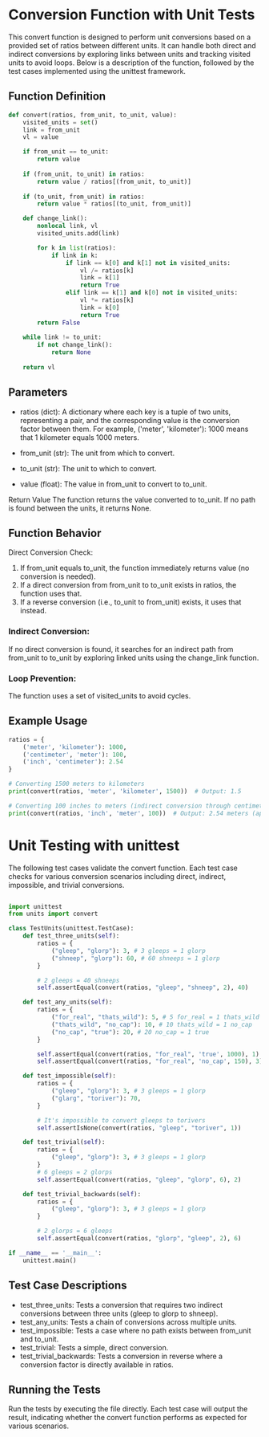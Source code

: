 # Conversion Function with Unit Tests
This convert function is designed to perform unit conversions based on a provided set of ratios between different units. It can handle both direct and indirect conversions by exploring links between units and tracking visited units to avoid loops. Below is a description of the function, followed by the test cases implemented using the unittest framework.

## Function Definition
```python
def convert(ratios, from_unit, to_unit, value):
    visited_units = set()
    link = from_unit
    vl = value

    if from_unit == to_unit:
        return value
    
    if (from_unit, to_unit) in ratios:
        return value / ratios[(from_unit, to_unit)]
    
    if (to_unit, from_unit) in ratios:
        return value * ratios[(to_unit, from_unit)]

    def change_link():
        nonlocal link, vl
        visited_units.add(link)

        for k in list(ratios):
            if link in k:
                if link == k[0] and k[1] not in visited_units:
                    vl /= ratios[k]
                    link = k[1]
                    return True
                elif link == k[1] and k[0] not in visited_units:
                    vl *= ratios[k]
                    link = k[0]
                    return True
        return False
    
    while link != to_unit:
        if not change_link():
            return None
    
    return vl
```
## Parameters
- ratios (dict): A dictionary where each key is a tuple of two units, representing a pair, and the corresponding value is the conversion factor between them. For example, ('meter', 'kilometer'): 1000 means that 1 kilometer equals 1000 meters.

- from_unit (str): The unit from which to convert.

- to_unit (str): The unit to which to convert.

- value (float): The value in from_unit to convert to to_unit.

Return Value
The function returns the value converted to to_unit. If no path is found between the units, it returns None.
## Function Behavior
Direct Conversion Check:
1. If from_unit equals to_unit, the function immediately returns value (no conversion is needed).
2. If a direct conversion from from_unit to to_unit exists in ratios, the function uses that.
3. If a reverse conversion (i.e., to_unit to from_unit) exists, it uses that instead.
### Indirect Conversion:

If no direct conversion is found, it searches for an indirect path from from_unit to to_unit by exploring linked units using the change_link function.
### Loop Prevention:
The function uses a set of visited_units to avoid cycles.
## Example Usage
```python
ratios = {
    ('meter', 'kilometer'): 1000,
    ('centimeter', 'meter'): 100,
    ('inch', 'centimeter'): 2.54
}

# Converting 1500 meters to kilometers
print(convert(ratios, 'meter', 'kilometer', 1500))  # Output: 1.5

# Converting 100 inches to meters (indirect conversion through centimeters)
print(convert(ratios, 'inch', 'meter', 100))  # Output: 2.54 meters (approx.)
```
# Unit Testing with unittest
The following test cases validate the convert function. Each test case checks for various conversion scenarios including direct, indirect, impossible, and trivial conversions.

```python

import unittest
from units import convert

class TestUnits(unittest.TestCase):
    def test_three_units(self):
        ratios = {
            ("gleep", "glorp"): 3, # 3 gleeps = 1 glorp
            ("shneep", "glorp"): 60, # 60 shneeps = 1 glorp
        }

        # 2 gleeps = 40 shneeps
        self.assertEqual(convert(ratios, "gleep", "shneep", 2), 40)

    def test_any_units(self):
        ratios = {
            ("for_real", "thats_wild"): 5, # 5 for_real = 1 thats_wild
            ("thats_wild", "no_cap"): 10, # 10 thats_wild = 1 no_cap
            ("no_cap", "true"): 20, # 20 no_cap = 1 true
        }

        self.assertEqual(convert(ratios, "for_real", 'true', 1000), 1)
        self.assertEqual(convert(ratios, "for_real", 'no_cap', 150), 3)

    def test_impossible(self):
        ratios = {
            ("gleep", "glorp"): 3, # 3 gleeps = 1 glorp
            ("glarg", "toriver"): 70,
        }

        # It's impossible to convert gleeps to torivers
        self.assertIsNone(convert(ratios, "gleep", "toriver", 1))

    def test_trivial(self):
        ratios = {
            ("gleep", "glorp"): 3, # 3 gleeps = 1 glorp
        }
        # 6 gleeps = 2 glorps
        self.assertEqual(convert(ratios, "gleep", "glorp", 6), 2)

    def test_trivial_backwards(self):
        ratios = {
            ("gleep", "glorp"): 3, # 3 gleeps = 1 glorp
        }

        # 2 glorps = 6 gleeps
        self.assertEqual(convert(ratios, "glorp", "gleep", 2), 6)

if __name__ == '__main__':
    unittest.main()
```
## Test Case Descriptions
- test_three_units: Tests a conversion that requires two indirect conversions between three units (gleep to glorp to shneep).
- test_any_units: Tests a chain of conversions across multiple units.
- test_impossible: Tests a case where no path exists between from_unit and to_unit.
- test_trivial: Tests a simple, direct conversion.
- test_trivial_backwards: Tests a conversion in reverse where a conversion factor is directly available in ratios.
## Running the Tests
Run the tests by executing the file directly. Each test case will output the result, indicating whether the convert function performs as expected for various scenarios.
